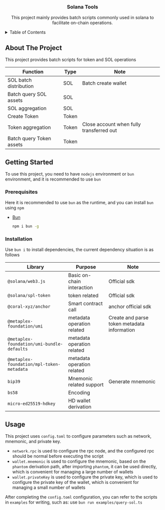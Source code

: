 <div align="center">

  <h3 align="center">Solana Tools</h3>

  <p align="center">
    This project mainly provides batch scripts commonly used in solana to facilitate on-chain operations.
  </p>
</div>

<details>
  <summary>Table of Contents</summary>
  <ol>
    <li>
      <a href="#about-the-project">About The Project</a>
      <ul>
        <li><a href="#built-with">Built With</a></li>
      </ul>
    </li>
    <li>
      <a href="#getting-started">Getting Started</a>
      <ul>
        <li><a href="#prerequisites">Prerequisites</a></li>
        <li><a href="#installation">Installation</a></li>
      </ul>
    </li>
    <li><a href="#usage">Usage</a></li>
  </ol>
</details>


## About The Project

This project provides batch scripts for token and SOL operations

| Function | Type | Note |
| -- | -- | -- |
| SOL batch distribution | SOL | Batch create wallet |
| Batch query SOL assets | SOL | |
| SOL aggregation | SOL | |
| Create Token | Token | |
| Token aggregation | Token | Close account when fully transferred out |
| Batch query Token assets | Token | |


## Getting Started

To use this project, you need to have `nodejs` environment or `bun` environment, and it is recommended to use `bun`

### Prerequisites

Here it is recommended to use `bun` as the runtime, and you can install `bun` using `npm`
* [Bun](https://bun.sh)
  ```sh
  npm i bun -g
  ```

### Installation

Use `bun i` to install dependencies, the current dependency situation is as follows

| Library | Purpose | Note |
| -- | -- | -- |
| `@solana/web3.js` | Basic on-chain interaction | Official sdk |
| `@solana/spl-token` | token related | Official sdk |
| `@coral-xyz/anchor` | Smart contract call | anchor official sdk |
| `@metaplex-foundation/umi` | metadata operation related | Create and parse token metadata information |
| `@metaplex-foundation/umi-bundle-defaults` | metadata operation related | |
| `@metaplex-foundation/mpl-token-metadata` | metadata operation related | |
| `bip39` | Mnemonic related support | Generate mnemonic |
| `bs58` | Encoding | |
| `micro-ed25519-hdkey` | HD wallet derivation |  |

## Usage

This project uses `config.toml` to configure parameters such as network, mnemonic, and private key.

- `network.rpc` is used to configure the rpc node, and the configured rpc should be normal before executing the script
- `wallet.mnemonic` is used to configure the mnemonic, based on the `phantom` derivation path, after importing `phantom`, it can be used directly, which is convenient for managing a large number of wallets
- `wallet.privateKey` is used to configure the private key, which is used to configure the private key of the wallet, which is convenient for managing a small number of wallets

After completing the `config.toml` configuration, you can refer to the scripts in `examples` for writing, such as: use `bun run examples/query-sol.ts`


